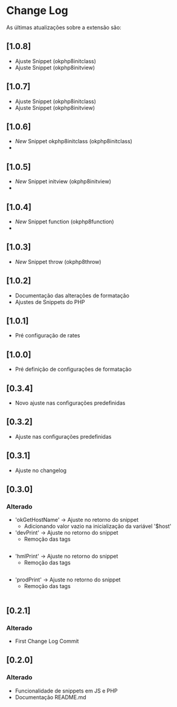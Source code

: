 # Change Log

As últimas atualizações sobre a extensão são:

## [1.0.8]

- Ajuste Snippet (okphp8initclass)
- Ajuste Snippet (okphp8initview)
  
## [1.0.7]

- Ajuste Snippet (okphp8initclass)
- Ajuste Snippet (okphp8initview)
  
## [1.0.6]

- *New* Snippet okphp8initclass (okphp8initclass)
- 
## [1.0.5]

- *New* Snippet initview (okphp8initview)
- 
## [1.0.4]

- *New* Snippet function (okphp8function)
- 
## [1.0.3]

- *New* Snippet throw (okphp8throw)
 
## [1.0.2]

- Documentação das alterações de formatação
- Ajustes de Snippets do PHP
  
## [1.0.1]

- Pré configuração de rates

## [1.0.0]

- Pré definição de configurações de formatação
  
## [0.3.4]

- Novo ajuste nas configurações predefinidas
  
## [0.3.2]

- Ajuste nas configurações predefinidas
 
## [0.3.1]

- Ajuste no changelog

## [0.3.0]

### Alterado
- 'okGetHostName' -> Ajuste no retorno do snippet
  - Adicionando valor vazio na inicialização da variável '$host'
- 'devPrint' -> Ajuste no retorno do snippet
  - Remoção das tags <pre></pre>
- 'hmlPrint' -> Ajuste no retorno do snippet
  - Remoção das tags <pre></pre>
- 'prodPrint' -> Ajuste no retorno do snippet
  - Remoção das tags <pre></pre>
  
## [0.2.1]

### Alterado
- First Change Log Commit

## [0.2.0]

### Alterado
- Funcionalidade de snippets em JS e PHP
- Documentação README.md
